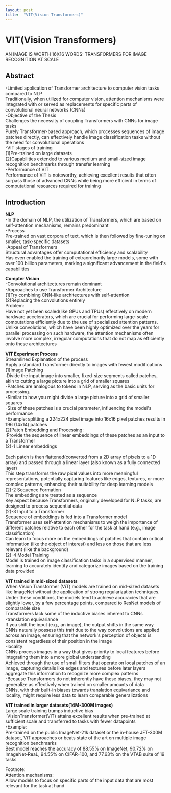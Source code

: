 ```yaml
---
layout: post
title:  "VIT(Vision Transformers)"
---
```


# VIT(Vision Transformers)
AN IMAGE IS WORTH 16X16 WORDS: TRANSFORMERS FOR IMAGE RECOGNITION AT SCALE <br/>

## Abstract
-Limited application of Transformer architecture to computer vision tasks compared to NLP <br/>
Traditionally, when utilized for computer vision, attention mechanisms were integrated with or served as replacements for specific parts of convolutional neural networks (CNNs) <br/>
-Objective of the Thesis <br/>
Challenges the necessity of coupling Transformers with CNNs for image tasks <br/>
Purely Transformer-based approach, which processes sequences of image patches directly, can effectively handle image classification tasks without the need for convolutional operations <br/>
-VIT stages of training <br/>
(1)Pre-trained on large datasets <br/>
(2)Capabilities extended to various medium and small-sized image recognition benchmarks through transfer learning <br/>
-Performance of VIT <br/>
Performance of ViT is noteworthy, achieving excellent results that often surpass those of advanced CNNs while being more efficient in terms of computational resources required for training <br/>

## Introduction
**NLP** <br/>
-In the domain of NLP, the utilization of Transformers, which are based on self-attention mechanisms, remains predominant <br/>
-Process <br/>
Pre-trained on vast corpora of text, which is then followed by fine-tuning on smaller, task-specific datasets <br/>
-Appeal of Transformers <br/>
Structural advantages offer computational efficiency and scalability <br/>
Has even enabled the training of extraordinarily large models, some with over 100 billion parameters, marking a significant advancement in the field's capabilities <br/>

**Compter Vision** <br/>
-Convolutional architectures remain dominant <br/>
-Approaches to use Transformer Architecture <br/>
(1)Try combining CNN-like architectures with self-attention <br/>
(2)Replacing the convolutions entirely <br/>
Problem: <br/>
Have not yet been scaled(like GPUs and TPUs) effectively on modern hardware accelerators, which are crucial for performing large-scale computations efficiently due to the use of specialized attention patterns. Unlike convolutions, which have been highly optimized over the years for parallel processing on such hardware, the attention mechanisms often involve more complex, irregular computations that do not map as efficiently onto these architectures <br/>

**VIT Experiment Process** <br/>
Streamlined Explanation of the process <br/>
Apply a standard Transformer directly to images with fewest modifications <br/>
(1)Image Patching <br/>
:Divide the input image into smaller, fixed-size segments called patches, akin to cutting a large picture into a grid of smaller squares <br/> 
-Patches are analogous to tokens in NLP, serving as the basic units for processing. <br/>
-Similar to how you might divide a large picture into a grid of smaller squares <br/> 
-Size of these patches is a crucial parameter, influencing the model's performance <br/> 
-Example: splitting a 224x224 pixel image into 16x16 pixel patches results in 196 (14x14) patches <br/> 
(2)Patch Embedding and Processing: <br/>
:Provide the sequence of linear embeddings of these patches as an input to a Transformer <br/> 
(2)-1 Linear embeddings <br/>  
Each patch is then flattened(converted from a 2D array of pixels to a 1D array) and passed through a linear layer (also known as a fully connected layer) <br/>
This step transforms the raw pixel values into more meaningful representations, potentially capturing features like edges, textures, or more complex patterns, enhancing their suitability for deep learning models <br/>
(2)-2 Sequence Formation <br/>
The embeddings are treated as a sequence <br/> 
Key aspect because Transformers, originally developed for NLP tasks, are designed to process sequential data <br/>
(2)-3 Input to a Transformer <br/>
Sequence of embeddings is fed into a Transformer model <br/>
Transformer uses self-attention mechanisms to weigh the importance of different patches relative to each other for the task at hand (e.g., image classification) <br/>
Can learn to focus more on the embeddings of patches that contain critical information (like the object of interest) and less on those that are less relevant (like the background) <br/>
(2)-4 Model Training <br/>
Model is trained on image classification tasks in a supervised manner, learning to accurately identify and categorize images based on the training data provided <br/>

**VIT trained in mid-sized datasets** <br/>
When Vision Transformer (ViT) models are trained on mid-sized datasets like ImageNet without the application of strong regularization techniques. Under these conditions, the models tend to achieve accuracies that are slightly lower, by a few percentage points, compared to ResNet models of comparable size <br/>
Transformers lack some of the inductive biases inherent to CNNs <br/>
-translation equivariance <br/>
If you shift the input (e.g., an image), the output shifts in the same way <br/>
CNNs naturally possess this trait due to the way convolutions are applied across an image, ensuring that the network's perception of objects is consistent regardless of their position in the image <br/>
-locality <br/>
CNNs process images in a way that gives priority to local features before integrating them into a more global understanding <br/>
Achieved through the use of small filters that operate on local patches of an image, capturing details like edges and textures before later layers aggregate this information to recognize more complex patterns <br/>
-Because Transformers do not inherently have these biases, they may not generalize as effectively when trained on smaller amounts of data <br/> CNNs, with their built-in biases towards translation equivariance and locality, might require less data to learn comparable generalizations <br/>

**VIT trained in larger datasets(14M-300M images)** <br/>
Large scale training trumps inductive bias <br/>
-VisionTransformer(ViT) attains excellent results when pre-trained at sufficient scale and transferred to tasks with fewer datapoints <br/>
-Example: <br/>
Pre-trained on the public ImageNet-21k dataset or the in-house JFT-300M dataset, ViT approaches or beats state of the art on multiple image recognition benchmarks <br/> 
Best model reaches the accuracy of 88.55% on ImageNet, 90.72% on ImageNet-ReaL, 94.55% on CIFAR-100, and 77.63% on the VTAB suite of 19 tasks <br/> 

Footnote: <br/>
Attention mechanisms: <br/>
Allow models to focus on specific parts of the input data that are most relevant for the task at hand <br/>
